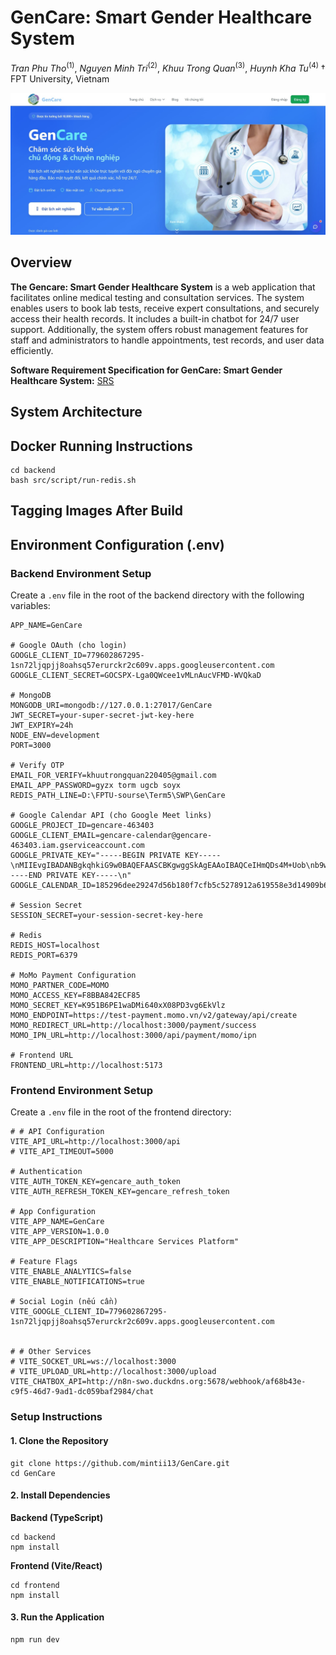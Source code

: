# GenCare: Smart Gender Healthcare System
*Tran Phu Tho*<sup>(1)</sup>, *Nguyen Minh Tri*<sup>(2)</sup>, *Khuu Trong Quan*<sup>(3)</sup>, *Huynh Kha Tu*<sup>(4)</sup> † FPT University, Vietnam

![](./img/homepage.jpg)

## Overview

**The Gencare: Smart Gender Healthcare System** is a web application that facilitates online medical testing and consultation services. The system enables users to book lab tests, receive expert consultations, and securely access their health records. It includes a built-in chatbot for 24/7 user support. Additionally, the system offers robust management features for staff and administrators to handle appointments, test records, and user data efficiently.

**Software Requirement Specification for GenCare: Smart Gender Healthcare System:** [SRS](./SRS/SRS_for_GenCare_System.pdf)

## System Architecture
## Docker Running Instructions
```
cd backend
bash src/script/run-redis.sh
```
## Tagging Images After Build
## Environment Configuration (.env)
### Backend Environment Setup
Create a `.env` file in the root of the backend directory with the following variables:
```env
APP_NAME=GenCare

# Google OAuth (cho login)
GOOGLE_CLIENT_ID=779602867295-1sn72ljqpjj8oahsq57erurckr2c609v.apps.googleusercontent.com
GOOGLE_CLIENT_SECRET=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

# MongoDB
MONGODB_URI=mongodb://127.0.0.1:27017/GenCare
JWT_SECRET=your-super-secret-jwt-key-here
JWT_EXPIRY=24h
NODE_ENV=development
PORT=3000

# Verify OTP
EMAIL_FOR_VERIFY=khuutrongquan220405@gmail.com
EMAIL_APP_PASSWORD=gyzx torm ugcb soyx
REDIS_PATH_LINE=D:\FPTU-sourse\Term5\SWP\GenCare

# Google Calendar API (cho Google Meet links)
GOOGLE_PROJECT_ID=gencare-463403
GOOGLE_CLIENT_EMAIL=gencare-calendar@gencare-463403.iam.gserviceaccount.com
GOOGLE_PRIVATE_KEY="-----BEGIN PRIVATE KEY-----\nMIIEvgIBADANBgkqhkiG9w0BAQEFAASCBKgwggSkAgEAAoIBAQCeIHmQDs4M+Uob\nb9wePbFMZ6f4/uoYQQU8lP6xXHEt49m5ZCdzf8ZZuRj0st+HOevwCyt8Cd47fkGG\nO8NySWY3Ofdg7uQd5pe0GciQXr29p3/idRERr/+NPvMid53rig0YYzPJ2j5bLwcp\nwZh5p1v4SB8+fp+LLb+RsePEdajNbJjFJe1I09cSgSxWZ8jb43KLcspwGnOsJuHF\nMGuMMQoAKWJKRAvADcOb/Y3qfBT5tNdcI7XOo/oxSxKP1/mfVFsMOajw1j2p6GGF\nXQ3J1TWwU+JpLoicKry1Yv9T3qWoo9jpmXLu4TalULvb3qtjq3HwCPtJH1gWJCdw\nmE3Uf74BAgMBAAECggEAGo0wbFiYD8SiRXYke213gnFbWquPKlBsrS4FkEmJ9Z8v\nVXp0R2gaqcEzaA9LCl1W+UEe5Z6QkuPR49TQLjYV9EsG919VrZGlQogbzeYirSBd\nkGyA17v6SMDbuZtlSIIvTbuGnCvJ0azVYpUP4cmQ32FY4bkIWCnv42p/6OKq3AdO\ntxxZ+JsyzZTyG1qf+TuwExWxPDKklvGkamdbfnFEdxfC091P4sOisnfaFaGQPzkj\n3Nj4LTcoBU5Isx8+4FLg3vb7B9bKYmFp+8FLhst7Kiao4y8b+bQx+6Kk7H9y8ZdL\nEiL1ZZRSfdgazDn4k5dCWZDZ6M0OnP2j9EO6BxEcmQKBgQDfL2yriH4ET5KnHzuQ\nAEU4/qjiNM3oQkGz6ixF/hzYa6PlaHK+Kw9BOIjVFFdp18187sTfytNFN9mPECXI\nklmP9b92sW9McOFVqXsMnVMIVXQyaWWtB54i3PRQVD7QMVk3NE2vQlEuHCRYIqka\nJ6fbi4fvcPVUeje5wpz5hrGUfQKBgQC1YElY5jEyjYZ1qzFPIr3YDyNM2/UjVP/d\ng9S6HlbwHui1D1Eyx/CrKp9ump7xWIRI7ATvTDbZplQY4r2OQ8goCiPAE3ZKceA5\nIwbhwTrjVA/OekP2gwQ0VCef7qseLJl3iJtM7Rb1VAPEyBF0rWoTLjb3FBRMxVCF\nCcA75Nya1QKBgQDFUvG6axA3kX7w4W1Q8NxC+uyoKtWOLt5WSolgTL6GHg0nLASe\n3AU9vdVExxpOCy2z8or/7hyCy1E/6p/tSG+FF1pzf4cOx5KCoTiYu5QI/zyfwY3S\nwLRw0Hf1ebabbbYaV9UDShfqM5lyjxqBdGQ1eJTz/yP4z6HrTARrnUnuJQKBgQCD\nl/l/a3wUXoRIyU08SkuM/+avtALWgKwnTqe/5ZVUIEjcXOGfw1rFBWapO7vIBV3s\n/njSGezN2xS2/YNkPZ9yFXE8waIYfyicq+IpVyXfm7TgLOs0ZnhdcxVQvzwd52Pt\nSwrKNFZs5mjZlAK+Mbd9dRFiEIpt7Nbvv1Re4DyChQKBgAK4TWXk1oW5lPUabey4\nX97dEWOhLD/QnHL6Pr8LJtIpTbcFaxfUkQCVSjqK0pQ1Udtg1V1LKC1c3BE2J4dC\nFtvNLtw7euH5qbI9Kx1hFIg+J0xYaAjGBICvGFNsNCKqz7U8g9AG7NMSNJlFIyB1\nl2ZOu1M/9MWlnQO5oGsrS7zo\n-----END PRIVATE KEY-----\n"
GOOGLE_CALENDAR_ID=185296dee29247d56b180f7cfb5c5278912a619558e3d14909b6653b489b2b1f@group.calendar.google.com

# Session Secret
SESSION_SECRET=your-session-secret-key-here

# Redis
REDIS_HOST=localhost
REDIS_PORT=6379

# MoMo Payment Configuration
MOMO_PARTNER_CODE=MOMO
MOMO_ACCESS_KEY=F8BBA842ECF85
MOMO_SECRET_KEY=K951B6PE1waDMi640xX08PD3vg6EkVlz
MOMO_ENDPOINT=https://test-payment.momo.vn/v2/gateway/api/create
MOMO_REDIRECT_URL=http://localhost:3000/payment/success
MOMO_IPN_URL=http://localhost:3000/api/payment/momo/ipn

# Frontend URL
FRONTEND_URL=http://localhost:5173
```

### Frontend Environment Setup
Create a `.env` file in the root of the frontend directory:
```env
# # API Configuration
VITE_API_URL=http://localhost:3000/api
# VITE_API_TIMEOUT=5000

# Authentication
VITE_AUTH_TOKEN_KEY=gencare_auth_token
VITE_AUTH_REFRESH_TOKEN_KEY=gencare_refresh_token

# App Configuration
VITE_APP_NAME=GenCare
VITE_APP_VERSION=1.0.0
VITE_APP_DESCRIPTION="Healthcare Services Platform"

# Feature Flags
VITE_ENABLE_ANALYTICS=false
VITE_ENABLE_NOTIFICATIONS=true

# Social Login (nếu cần)
VITE_GOOGLE_CLIENT_ID=779602867295-1sn72ljqpjj8oahsq57erurckr2c609v.apps.googleusercontent.com


# # Other Services
# VITE_SOCKET_URL=ws://localhost:3000
# VITE_UPLOAD_URL=http://localhost:3000/upload
VITE_CHATBOX_API=http://n8n-swo.duckdns.org:5678/webhook/af68b43e-c9f5-46d7-9ad1-dc059baf2984/chat
```
### Setup Instructions
#### 1. Clone the Repository
```
git clone https://github.com/mintii13/GenCare.git
cd GenCare 
```
#### 2. Install Dependencies
**Backend (TypeScript)**
```
cd backend
npm install
```
**Frontend (Vite/React)**
```
cd frontend
npm install
```
#### 3. Run the Application
```
npm run dev
```

